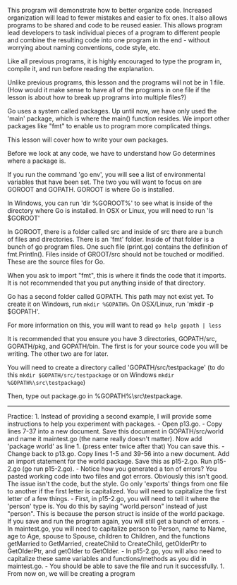This program will demonstrate how to better organize code. Increased organization will lead to fewer mistakes and easier to fix ones. It also allows programs to be shared and code to be reused easier. This allows program lead developers to task individual pieces of a program to different people and combine the resulting code into one program in the end - without worrying about naming conventions, code style, etc.

Like all previous programs, it is highly encouraged to type the program in, compile it, and run before reading the explanation.

Unlike previous programs, this lesson and the programs will not be in 1 file. (How would it make sense to have all of the programs in one file if the lesson is about how to break up programs into multiple files?)

Go uses a system called packages. Up until now, we have only used the 'main' package, which is where the main() function resides. We import other packages like "fmt" to enable us to program more complicated things.

This lesson will cover how to write your own packages.

Before we look at any code, we have to understand how Go determines where a package is.

If you run the command 'go env', you will see a list of environmental variables that have been set. The two you will want to focus on are GOROOT and GOPATH. GOROOT is where Go is installed.

In Windows, you can run 'dir %GOROOT%' to see what is inside of the directory where Go is installed. In OSX or Linux, you will need to run 'ls $GOROOT'

In GOROOT, there is a folder called src and inside of src there are a bunch of files and directories. There is an 'fmt' folder. Inside of that folder is a bunch of go program files. One such file (print.go) contains the definition of fmt.Println(). Files inside of GROOT/src should not be touched or modified. These are the source files for Go.

When you ask to import "fmt", this is where it finds the code that it imports. It is not recommended that you put anything inside of that directory.

Go has a second folder called GOPATH. This path may not exist yet. To create it on Windows, run `mkdir %GOPATH%`. On OSX/Linux, run 'mkdir -p $GOPATH'.

For more information on this, you will want to read `go help gopath | less`

It is recommended that you ensure you have 3 directories, GOPATH/src, GOPATH/pkg, and GOPATH/bin. The first is for your source code you will be writing. The other two are for later.

You will need to create a directory called 'GOPATH/src/testpackage' (to do this `mkdir $GOPATH/src/testpackage` or on Windows `mkdir %GOPATH%\src\testpackage`)

Then, type out package.go in %GOPATH%\src\testpackage.

----

Practice:
    1. Instead of providing a second example, I will provide some instructions to help you experiment with packages.
        - Open p13.go.
        - Copy lines 7-37 into a new document. Save this document in GOPATH/src/world and name it maintest.go (the name really doesn't matter). Now add 'package world' as line 1. (press enter twice after that) You can save this.
        - Change back to p13.go. Copy lines 1-5 and 39-56 into a new document. Add an import statement for the world package. Save this as p15-2.go. Run p15-2.go (go run p15-2.go).
        - Notice how you generated a ton of errors? You pasted working code into two files and got errors. Obviously this isn't good. The issue isn't the code, but the style. Go only 'exports' things from one file to another if the first letter is capitalized. You will need to capitalize the first letter of a few things.
        - First, in p15-2.go, you will need to tell it where the 'person' type is. You do this by saying "world.person" instead of just "person".  This is because the person struct is inside of the world package. If you save and run the program again, you will still get a bunch of errors.
        - In maintest.go, you will need to capitalize person to Person, name to Name, age to Age, spouse to Spouse, children to Children, and the functions getMarried to GetMarried, createChild to CreateChild, getOlderPtr to GetOlderPtr, and getOlder to GetOlder.
        - In p15-2.go, you will also need to capitalize these same variables and functions/methods as you did in maintest.go.
        - You should be able to save the file and run it successfully.
    1. From now on, we will be creating a program
